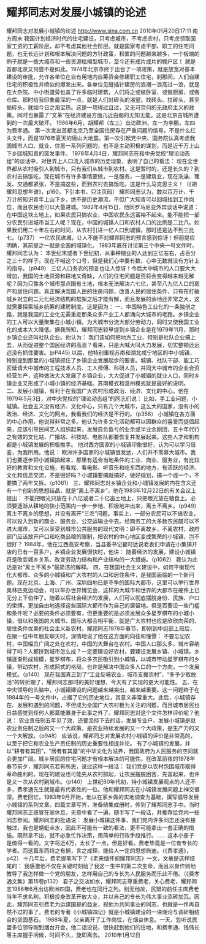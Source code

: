 # 耀邦同志对发展小城镇的论述

耀邦同志对发展小城镇的论述
http://www.sina.com.cn  2010年01月20日17:11  南方周末
我国计划经济时代的住宅建设，只考虑城市，不考虑农村，只考虑领取国家工资的工薪阶层，却不考虑其他社会阶层。就是国家考虑干部、职工的住宅问题，也无长远计划和根本解决问题的方针政策，积累的问题越来越多，一个极端的例子就是一些大城市和一些资源枯竭型城市，至今还有成片成片的棚户区！
就是首都北京又何尝不是如此。1974年北京市终于出台了一项政策，就是放宽对基本建设的审批，允许各单位在自有用地内自筹资金修建职工住宅，刹那间，人们自建住宅的积极性井喷似的爆发出来。各单位见缝插针建房的浪潮一浪高过一浪，就是在大杂院、中小街道旁也盖了许多临时建筑，人们将之或做卧室、或做厨房、或做仓库。那时给我印象最深的一点，就是人们对砖头的渴望。找砖头、拉砖头，甚至偷砖头，就如今日之淘宝热。这是一项得过且过，又无可奈何的无政府主义的政策。同时也暴露了“文革”在经济建设方面几近白痴的无知无能。这是北京古城所遭到的一次最大破坏。
1986年6月，胡耀邦（左三）出访欧洲，左一为李鹏，左四为费孝通。
第一次发出首都北京乃至全国住房存在严重问题的信号，不是什么红头文件，而是1976年夏天的唐山大地震。第一次引起党中央、国务院认真考虑我国城市人口、就业、住房一系列问题的，也不是主动积极的谋划，而是近千万上山下乡回城知青的突发事件。
1978年4月4日，耀邦同志在和中央党校“理论动态组”的谈话中，对世界上人口流入城市的历史现象，表明了自己的看法：
现在全世界都从农村吸引人到城市，只有我们从城市到农村。这是暂时的，还是长久的？到农村去搞饭吃，现在城市有许多事情要做，一是服务，一是建筑业，现在洗澡、理发、交通都紧张，不是搞这些，而到农村去搞饭吃。这是什么马克思主义！（《胡耀邦思想年谱》，p160，下引本书，只注页码）
耀邦同志认为，数以百万计、千万计的知识青年上山下乡，绝不是历史潮流，不但广大知青可以回城找到工作岗位，而且农民也可以大量进城。1982年4月15日，他同罗马尼亚外宾谈话中说道：
在中国这块土地上，如果农民只搞农业，中国农民永远富裕不起来。能不能把一部分农民引进城市当工人呢？现在，中国的城镇人口和农村人口的比例是二比八。如果我们用二十年左右的时间，从农村引进一亿人口到城镇，那时还是达不到三比七。（p737）
一亿农民进城，让人不能不对耀邦同志的预言感到惊讶！但前提应明确，其前提之一就是全国的城镇化。
1983年底在讨论第三个中央一号文件时，耀邦同志认为：
本世纪末或者下世纪初，从事种植业的人达到三亿左右，占百分之三十的样子。现在不喊这个口号，但是我们心中要有数，心中无数就没有方针上的指导。（p949）
三亿人口务农的预言也让人惊讶！今后大中城市的人口要大大增加，我国的土地资源和耕地又奇缺，人们的住宅问题是否将会变得越来越无解呢？因为只靠各个城市那点国有土地，根本无法解决六七亿，甚至八九亿人口的房产和居住问题。真正解决我国人民的住房问题，改善人民的居住条件，只有在打破城乡对立的二元化经济结构的框架之后才能有解，而且发展的余地还非常之大，这就需要探索城乡统筹的建房制度。这是因为：
一、中国特色工业化的一条独创之路，就是我国的工业化无需重走那条众多产业工人都涌向大城市的老路。乡镇企业的工人可以大量聚集在小城小镇，为大城市分流大部分劳动力，同时又使我国工业化的成本大大降低。据我所知，耀邦同志较早提到乡镇企业是在1979年11月，那时乡镇企业还叫社队企业。他认为：
我们该如何把地方工业、特别是社队企业搞上去，从而促进整个国民经济的高涨？看来，只是大喊大叫大力发展，切实整顿还远远没有抓住要害。(pP445)
以后，他特别重视苏南和湖北咸宁地区的中小城镇，特别提到那里的小城镇抓住了乡镇企业发展起步的要害。城镇、社队干部、能工巧匠延请大中城市的工程技术人员、工人师傅、科研人员，并同大中城市的企业合资经营生产，这种做法大大发展了乡镇企业，大大促进了小城镇的就业人口，同时乡镇企业又形成了小城小镇的经济基础。苏南模式和温州模式就是最好的说明。
二、发展小城镇，有利于在我国广大农村形成政治、经济、文化的中心。他在1979年5月3日，对中央党校的“理论动态组”的同志们说：
比如，手工业问题，小城镇。社会主义没有经济、文化中心，只有几个大城市，这么大的国家，没有小的政治、经济、文化的网点，我看我们的经济是不行的。（p356）
小城镇在各方面的中心作用，他说得非常之多。他认为许多文化活动都可以因群众的喜爱而提倡起来，应该引导民间艺人组织起来，发展自负盈亏的业余或半业余剧团，五十年代行之有效的文化站、广播站、科技站、电影队都要恢复并发展起来。这些人才和机构都是小城镇发展的积极推手。
他对西方国家的小城镇印象很好，认为可以学习借鉴，为我所用。他说：
欧洲许多国家的小城镇很发达，人们并不羡慕大城市。我们也要逐步把小城镇搞起来，那里有适合当地条件的工业、商业、服务业，有比较好的教育和文化设施，有看戏、看电影、听音乐和吃东西的地方，有活跃的经济、文化和信息交流，不是很好吗？小城镇要搞就搞好，做好规划，搞一个成一个，不要搞了两年又拆。（p1061）
三、耀邦同志对乡镇企业和小城镇发展的内在含义还有一个创新的思想结晶，就是“离土不离乡”，他在1983年12月22日的有关会议上提出：
不能把眼光只放在十八亿或者二十亿亩土地上，只把眼光放在粮食上。必须要逐渐从耕地的狭小范围内一步一步地、积极地冲出来，离土不离乡。（p949）
离土不离乡的思想，并没有离开“三农”问题。事实上，一部分农民可以不搞农业，可以投入到新的商业、服务业、公交运输业中去。经商务工的大多数农民既可以不进大城市，又可以享受到城市公共服务的现代文明：即不离故乡，不离农村，政府部门应该放开户口和吃商品粮的限制，把农村的中心地区变成繁荣的小城镇，岂不很好？
1984年，他在江西高安考察，当县委书记翟时达说老表们申请在小集镇开店的已有一百多户，乡镇企业发展很快时，他讲：
随着经济的发展，建设小城镇将是改变城乡关系、改变劳动力结构和产业结构的一大措施。（p1062）
我认为此话是对“离土不离乡”最简洁的解释。
四、在我国社会主义建设中，如何平衡现代化大都市、众多的小城镇和广大农村的人口和居住条件，是我国面临的一个新问题。现在北京、上海、广州、深圳四地已是不争的国际大都市，这里可以举行世界奥林匹克运动会，可以举办世界博览会，这样的大城市和世界的大都市在硬件上已无分上下伯仲了。随着以后社会经济的发展，人们可以彻底摆脱身份、民族、户口的束缚，更加自由地选择这些国际大都市作为自己的居留地。但是否要设一些门槛和条件呢？必要的条件必须要有，但更重要的是必须发展众多星罗棋布的小城小镇，借以和我国的大城市、国际大都会相平衡，就是广大农村也应是欣欣向荣的、居住条件优美的社会主义新农村。耀邦同志1978年春节，即刚到中组部上班后，在跟一位中年朋友聊天时，深情地说了他在这方面的向往和憧憬：
不要忘记农村，中国幅员广阔之处在农村，中国的大舞台在农村。中国人口那么多，城市容纳得了吗？人都挤到城市怎么成？一定要建设好农村，要建设发展乡镇、小城镇。乡镇逐渐形成规模，星罗棋布，将众多农民吸引到小城镇，以城市带动星罗棋布的乡镇，带动农村，形成网式的格局，也许是解决中国众多人口的一个方向，一个发展模式。（p140）
现在我国真正到了“工业反哺农业，城市支援农村”、“多予少取放活”的转折期了，耀邦同志那时的美好理想，今天有了实现的更大可能性。
五、在中央领导的头脑中，小城镇建设的问题越来越突出，越来越重要。这一问题终于在1984年的一号文件中，占据了它的历史地位，其意义非常重大。此后，小城镇存在、发展和遇到的问题，不但成为全国广大农村极为关注的问题，而且城市居民也日益感觉到任何人都莫能置身于此事之外了。耀邦同志对这个文件怎样评价呢？他说：
农业责任制五年见了效，还要坚持下去的话，发展专业户、发展小城镇是继农业责任制之后的又一个大政策，是农业持续发展的又一个大政策，是生产力的又一个大解放。（p948）
应该说，耀邦同志对发展农村小城镇的评价是非常高的，以至于把它和农业生产责任制的历史重要性相提并论。
有了小城镇的发展，并以“耕者有其田”，“居者有其屋”的中华文化为滋养，我国政府为人民服务的空间就会更加广阔。城乡居民的住宅问题才有根本解决的可能性。在改革前夜的1978年春节前夕，耀邦同志若有所思，说过这样一段话：
我们党是以农村包围城市取得革命胜利的，现在的建设也可能先从农村抓起，让农民摆脱困苦，先富起来，也许是又一次从农村到城市。（p140）
上世纪80年代初，持小城镇发展观点的人还不多，费孝通先生就是最有代表性的一位。他和耀邦同志在小城镇发展问题上神交很深。费老回忆，1983年9月开始，他以在家乡做的实地调查为基础，撰写倡导发展小城镇的系列文章。四篇文章写齐，准备结集成册时，传到了耀邦同志手中。当时耀邦同志正感冒在家休息，无意中看了一遍，随手写了一段话，并推荐给党内一些同志参阅。耀邦同志的批语说：
发展小城镇这件事，我们党内许多同志还没有接触过，我也是蜻蜓点水，因此不可能有一致的看法，更不可能拿出一套正确的措施。既然拿不出，就不必急忙作决策，用简单的行政手段推行。……
这本小册子是值得一看的，文字将近4万，太长了一点，但是好看。费老毕竟是一位有专长的学者。而这篇东西持之有据，言之成理，能给人一定的思想启迪。（《费孝通》，p42）
十几年后，费老提笔写下了《老来缅怀胡耀邦同志》一文，文章是这样结尾的：
我感激他不仅在关键时刻给了我这一生中的第二次生命，而且以身作则地教导了我怎样做一个党的朋友，怎样用自己的专长为人民服务而乐此不倦。（《费孝通文集》第15卷p132）
君子之交淡如水，耀邦同志尊重费老，关心费老，耀邦同志1986年6月出访欧洲四国，费老也在同行之列。别无他故，民盟的前任主席费老当年不求名利，积极投身改革开放大业，并以自己的专长为伟大事业添砖加瓦。因此，耀邦同志引费老为运谋国是的益友，视他为共同事业的同志，也就是一件再自然不过的事了。费老的专著《小城镇四记》就是小城镇建设的一块理论与调研相结合的坚固基石。
1988年夏，父亲离开了工作岗位，在烟台休息。一天，忽听说民盟多位领导刚到烟台开会，他二话没说，很快赶到他们的住地，和费孝通、钱伟长等主席握手问候，时间不久，旋即离去。
2010年1月12日

